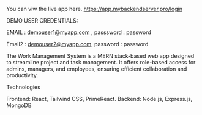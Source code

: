 You can viw the live app here.  https://app.mybackendserver.pro/login 

DEMO USER CREDENTIALS:

EMAIL : demouser1@myapp.com , passsword : password

Email2 : demouser2@myapp.com, password : password


The Work Management System is a MERN stack-based web app designed to streamline project and task management. It offers role-based access for admins, managers, and employees, ensuring efficient collaboration and productivity.

Technologies

Frontend: React, Tailwind CSS, PrimeReact. Backend: Node.js, Express.js, MongoDB


